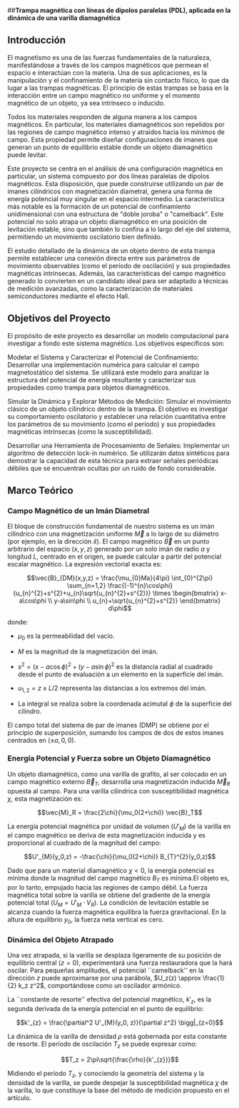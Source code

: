 ##**Trampa magnética con líneas de dipolos paralelas (PDL), aplicada en la dinámica de una varilla diamagnética**



## **Introducción**

El magnetismo es una de las fuerzas fundamentales de la naturaleza, manifestándose a través de los campos magnéticos que permean el espacio e interactúan con la materia. Una de sus aplicaciones, es la manipulación y el confinamiento de la materia sin contacto físico, lo que da lugar a las trampas magnéticas. El principio de estas trampas se basa en la interacción entre un campo magnético no uniforme y el momento magnético de un objeto, ya sea intrínseco o inducido.

  

Todos los materiales responden de alguna manera a los campos magnéticos. En particular, los materiales diamagnéticos son repelidos por las regiones de campo magnético intenso y atraídos hacia los mínimos de campo. Esta propiedad permite diseñar configuraciones de imanes que generan un punto de equilibrio estable donde un objeto diamagnético puede levitar.

  

Este proyecto se centra en el análisis de una configuración magnética en particular, un sistema compuesto por dos líneas paralelas de dipolos magnéticos. Esta disposición, que puede construirse utilizando un par de imanes cilíndricos con magnetización diametral, genera una forma de energía potencial muy singular en el espacio intermedio. La característica más notable es la formación de un potencial de confinamiento unidimensional con una estructura de "doble joroba" o "camelback". Este potencial no solo atrapa un objeto diamagnético en una posición de levitación estable, sino que también lo confina a lo largo del eje del sistema, permitiendo un movimiento oscilatorio bien definido.

  

El estudio detallado de la dinámica de un objeto dentro de esta trampa permite establecer una conexión directa entre sus parámetros de movimiento observables (como el período de oscilación) y sus propiedades magnéticas intrínsecas. Además, las características del campo magnético generado lo convierten en un candidato ideal para ser adaptado a técnicas de medición avanzadas, como la caracterización de materiales semiconductores mediante el efecto Hall.

  

## **Objetivos del Proyecto**

El propósito de este proyecto es desarrollar un modelo computacional para investigar a fondo este sistema magnético. Los objetivos específicos son:

  

Modelar el Sistema y Caracterizar el Potencial de Confinamiento: Desarrollar una implementación numérica para calcular el campo magnetostático del sistema. Se utilizará este modelo para analizar la estructura del potencial de energía resultante y caracterizar sus propiedades como trampa para objetos diamagnéticos.

  

Simular la Dinámica y Explorar Métodos de Medición: Simular el movimiento clásico de un objeto cilíndrico dentro de la trampa. El objetivo es investigar su comportamiento oscilatorio y establecer una relación cuantitativa entre los parámetros de su movimiento (como el período) y sus propiedades magnéticas intrínsecas (como la susceptibilidad).

  

Desarrollar una Herramienta de Procesamiento de Señales: Implementar un algoritmo de detección lock-in numérico. Se utilizarán datos sintéticos para demostrar la capacidad de esta técnica para extraer señales periódicas débiles que se encuentran ocultas por un ruido de fondo considerable.

## **Marco Teórico**

### **Campo Magnético de un Imán Diametral**

El bloque de construcción fundamental de nuestro sistema es un imán cilíndrico con una magnetización uniforme $\vec{M}$ a lo largo de su diámetro (por ejemplo, en la dirección $\hat{x}$). El campo magnético $\vec{B}$ en un punto arbitrario del espacio $(x, y, z)$ generado por un solo imán de radio $a$ y longitud $L$, centrado en el origen, se puede calcular a partir del potencial escalar magnético. La expresión vectorial exacta es:

  
  

$$\vec{B}_{DM}(x,y,z) = \frac{\mu_{0}Ma}{4\pi} \int_{0}^{2\pi} \sum_{n=1,2} \frac{(-1)^{n}\cos\phi}{u_{n}^{2}+s^{2}+u_{n}\sqrt{u_{n}^{2}+s^{2}}} \times \begin{bmatrix} x-a\cos\phi \\ y-a\sin\phi \\ u_{n}+\sqrt{u_{n}^{2}+s^{2}} \end{bmatrix} d\phi$$

  
  

donde:

- $\mu_0$ es la permeabilidad del vacío.

- $M$ es la magnitud de la magnetización del imán.

- $s^2 = (x-a\cos\phi)^2 + (y-a\sin\phi)^2$ es la distancia radial al cuadrado desde el punto de evaluación a un elemento en la superficie del imán.

- $u_{1,2} = z \pm L/2$ representa las distancias a los extremos del imán.

- La integral se realiza sobre la coordenada acimutal $\phi$ de la superficie del cilindro.

  

El campo total del sistema de par de imanes (DMP) se obtiene por el principio de superposición, sumando los campos de dos de estos imanes centrados en $(\pm a, 0, 0)$.

  
  
  

### **Energía Potencial y Fuerza sobre un Objeto Diamagnético**

  

Un objeto diamagnético, como una varilla de grafito, al ser colocado en un campo magnético externo $\vec{B}_T$, desarrolla una magnetización inducida $\vec{M}_R$ opuesta al campo. Para una varilla cilíndrica con susceptibilidad magnética $\chi$, esta magnetización es:

  

$$\vec{M}_R = \frac{2\chi}{\mu_0(2+\chi)} \vec{B}_T$$

  

La energía potencial magnética por unidad de volumen ($U'_M$) de la varilla en el campo magnético se deriva de esta magnetización inducida y es proporcional al cuadrado de la magnitud del campo:

  

$$U'_{M}(y_0,z) = -\frac{\chi}{\mu_0(2+\chi)} B_{T}^{2}(y_0,z)$$

  

Dado que para un material diamagnético $\chi < 0$, la energía potencial es mínima donde la magnitud del campo magnético $B_T$ es mínima.El objeto es, por lo tanto, empujado hacia las regiones de campo débil. La fuerza magnética total sobre la varilla se obtiene del gradiente de la energía potencial total ($U_M = U'_M \cdot V_{R}$). La condición de levitación estable se alcanza cuando la fuerza magnética equilibra la fuerza gravitacional. En la altura de equilibrio $y_0$, la fuerza neta vertical es cero.

  

### **Dinámica del Objeto Atrapado**

  

Una vez atrapada, si la varilla se desplaza ligeramente de su posición de equilibrio central ($z=0$), experimentará una fuerza restauradora que la hará oscilar. Para pequeñas amplitudes, el potencial ``camelback'' en la dirección $z$ puede aproximarse por una parábola, $U_z(z) \approx \frac{1}{2} k_z z^2$, comportándose como un oscilador armónico.

  

La ``constante de resorte'' efectiva del potencial magnético, $k'_z$, es la segunda derivada de la energía potencial en el punto de equilibrio:

  

$$k'_{z} = \frac{\partial^2 U'_{M}(y_0, z)}{\partial z^2} \bigg|_{z=0}$$

  

La dinámica de la varilla de densidad $\rho$ está gobernada por esta constante de resorte. El período de oscilación $T_z$ se puede expresar como:

  

$$T_z = 2\pi\sqrt{\frac{\rho}{k'_{z}}}$$

  

Midiendo el período $T_z$, y conociendo la geometría del sistema y la densidad de la varilla, se puede despejar la susceptibilidad magnética $\chi$ de la varilla, lo que constituye la base del método de medición propuesto en el artículo.

